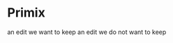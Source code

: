 Primix
======
a n   e d i t   w e   w a n t   t o   k e e p  
 a n   e d i t   w e   d o   n o t   w a n t   t o   k e e p  
 